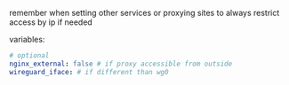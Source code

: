 remember when setting other services or proxying sites to always restrict access by ip if needed

variables:
```yaml
# optional
nginx_external: false # if proxy accessible from outside
wireguard_iface: # if different than wg0
```

